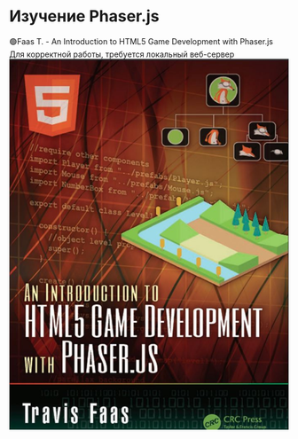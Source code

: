 # Изучение Phaser.js
🟢Faas T. - An Introduction to HTML5 Game Development with Phaser.js
<br>
Для корректной работы, требуется локальный веб-сервер
<img src="cover.jpg">
